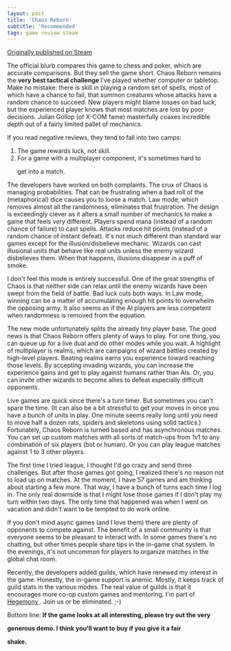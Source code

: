 ```yaml
---
layout: post
title: 'Chaos Reborn'
subtitle: 'Recommended'
tags: game review steam
---
```


[Originally published on Steam](https://steamcommunity.com/id/jlericson/recommended/319050/)


 The official blurb compares this game to chess and poker, which are accurate comparisons. But they sell the game short. Chaos Reborn remains the
 <b>
  very best tactical challenge
 </b>
 I've played whether computer or tabletop. Make no mistake: there is skill in playing a random set of spells, most of which have a chance to fail, that summon creatures whose attacks have a random chance to succeed. New players might blame losses on bad luck, but the experienced player knows that most matches are lost by poor decisions. Julian Gollop (of X-COM fame) masterfully coaxes incredible depth out of a fairly limited pallet of mechanics.
 

 

 If you read negative reviews, they tend to fall into two camps:
 

 <ol>
  <li>
   The game rewards luck, not skill.
   

  </li>
  <li>
   For a game with a multiplayer component, it's sometimes hard to
   

   get into a match.
  </li>
 </ol>
 The developers have worked on both complaints. The crux of Chaos is managing probabilities. That can be frustrating when a bad roll of the (metaphorical) dice causes you to loose a match. Law mode, which removes almost all the randomness, eliminates that frustration. The design is exceedingly clever as it alters a small number of mechanics to make a game that feels very different. Players spend mana (instead of a random chance of failure) to cast spells. Attacks reduce hit points (instead of a random chance of instant defeat). It's not much different than standard war games except for the illusion/disbelieve mechanic. Wizards can cast illusional units that behave like real units unless the enemy wizard disbelieves them. When that happens, illusions disappear in a puff of smoke.
 

 

 I don't feel this mode is entirely successful. One of the great strengths of Chaos is that neither side can relax until the enemy wizards have been swept from the field of battle. Bad luck cuts both ways. In Law mode, winning can be a matter of accumulating enough hit points to overwhelm the opposing army. It also seems as if the AI players are less competent when randomness is removed from the equation.
 

 

 The new mode unfortunately splits the already tiny player base. The good news is that Chaos Reborn offers plenty of ways to play. For one thing, you can queue up for a live dual and do other modes while you wait. A highlight of multiplayer is realms, which are campaigns of wizard battles created by high-level players. Beating realms earns you experience toward reaching those levels. By accepting invading wizards, you can increase the experience gains and get to play against humans rather than AIs. Or, you can invite other wizards to become allies to defeat especially difficult opponents.
 

 

 Live games are quick since there's a turn timer. But sometimes you can't spare the time. (It can also be a bit stressful to get your moves in once you have a bunch of units in play. One minute seems really long until you need to move half a dozen rats, spiders and skeletons using solid tactics.) Fortunately, Chaos Reborn is turned based and has asynchronous matches. You can set up custom matches with all sorts of match-ups from 1v1 to any combination of six players (bot or human). Or you can play league matches against 1 to 3 other players.
 

 

 The first time I tried league, I thought I'd go crazy and send three challenges. But after those games got going, I realized there's no reason not to load up on matches. At the moment, I have 57 games and am thinking about starting a few more. That way, I have a bunch of turns each time I log in. The only real downside is that I might lose those games if I don't play my turn within two days. The only time that happened was when I went on vacation and didn't want to be tempted to do work online.
 

 

 If you don't mind async games (and I love them) there are plenty of opponents to compete against. The benefit of a small community is that everyone seems to be pleasant to interact with. In some games there's no chatting, but other times people share tips in the in-game chat system. In the evenings, it's not uncommon for players to organize matches in the global chat room.
 

 

 Recently, the developers added guilds, which have renewed my interest in the game. Honestly, the in-game support is anemic. Mostly, it keeps track of guild stats in the various modes. The real value of guilds is that it encourages more co-op custom games and mentoring. I'm part of
 <a class="bb_link" href="http://steamcommunity.com/groups/ChaosRebornHegemonyPantheon" target="_blank" rel="noreferrer">
  Hegemony
 </a>
 . Join us or be eliminated. ;-)
 

 

 Bottom line:
 <b>
  If the game looks at all interesting, please try out the very
  

  generous demo. I think you'll want to buy if you give it a fair
  

  shake.
 </b>
